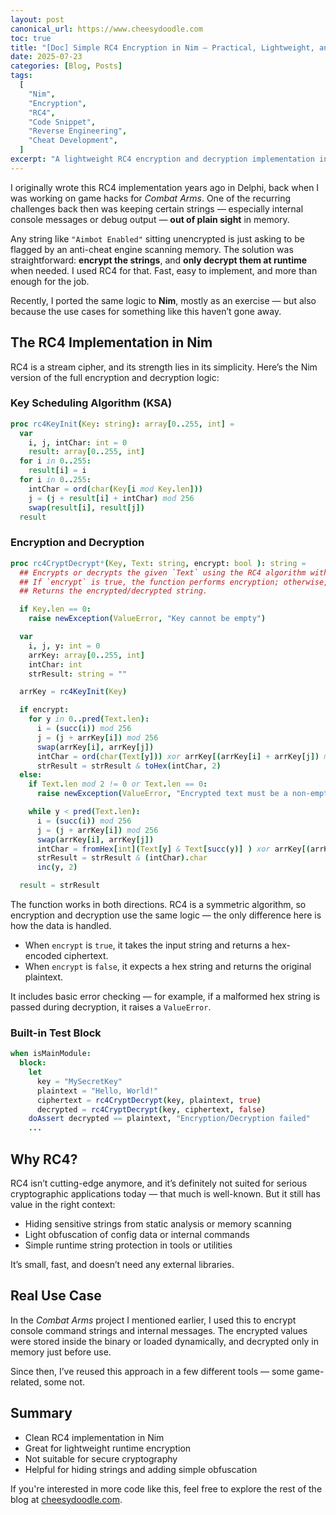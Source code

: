 ```yaml
---
layout: post
canonical_url: https://www.cheesydoodle.com
toc: true
title: "[Doc] Simple RC4 Encryption in Nim — Practical, Lightweight, and Still Useful"
date: 2025-07-23
categories: [Blog, Posts]
tags:
  [
    "Nim",
    "Encryption",
    "RC4",
    "Code Snippet",
    "Reverse Engineering",
    "Cheat Development",
  ]
excerpt: "A lightweight RC4 encryption and decryption implementation in Nim. Great for hiding runtime strings, internal commands, or obfuscating config data."
---
```


I originally wrote this RC4 implementation years ago in Delphi, back when I was working on game hacks for _Combat Arms_. One of the recurring challenges back then was keeping certain strings — especially internal console messages or debug output — **out of plain sight** in memory.

Any string like `"Aimbot Enabled"` sitting unencrypted is just asking to be flagged by an anti-cheat engine scanning memory. The solution was straightforward: **encrypt the strings**, and **only decrypt them at runtime** when needed. I used RC4 for that. Fast, easy to implement, and more than enough for the job.

Recently, I ported the same logic to **Nim**, mostly as an exercise — but also because the use cases for something like this haven’t gone away.

## The RC4 Implementation in Nim

RC4 is a stream cipher, and its strength lies in its simplicity. Here’s the Nim version of the full encryption and decryption logic:

### Key Scheduling Algorithm (KSA)

```nim
proc rc4KeyInit(Key: string): array[0..255, int] =
  var
    i, j, intChar: int = 0
    result: array[0..255, int]
  for i in 0..255:
    result[i] = i
  for i in 0..255:
    intChar = ord(char(Key[i mod Key.len]))
    j = (j + result[i] + intChar) mod 256
    swap(result[i], result[j])
  result
```

### Encryption and Decryption

```nim
proc rc4CryptDecrypt*(Key, Text: string, encrypt: bool ): string =
  ## Encrypts or decrypts the given `Text` using the RC4 algorithm with the provided `Key`.
  ## If `encrypt` is true, the function performs encryption; otherwise, it performs decryption.
  ## Returns the encrypted/decrypted string.

  if Key.len == 0:
    raise newException(ValueError, "Key cannot be empty")

  var
    i, j, y: int = 0
    arrKey: array[0..255, int]
    intChar: int
    strResult: string = ""

  arrKey = rc4KeyInit(Key)

  if encrypt:
    for y in 0..pred(Text.len):
      i = (succ(i)) mod 256
      j = (j + arrKey[i]) mod 256
      swap(arrKey[i], arrKey[j])
      intChar = ord(char(Text[y])) xor arrKey[(arrKey[i] + arrKey[j]) mod 256]
      strResult = strResult & toHex(intChar, 2)
  else:
    if Text.len mod 2 != 0 or Text.len == 0:
      raise newException(ValueError, "Encrypted text must be a non-empty hexadecimal string with an even length")

    while y < pred(Text.len):
      i = (succ(i)) mod 256
      j = (j + arrKey[i]) mod 256
      swap(arrKey[i], arrKey[j])
      intChar = fromHex[int](Text[y] & Text[succ(y)] ) xor arrKey[(arrKey[i] + arrKey[j]) mod 256]
      strResult = strResult & (intChar).char
      inc(y, 2)

  result = strResult

```

The function works in both directions. RC4 is a symmetric algorithm, so encryption and decryption use the same logic — the only difference here is how the data is handled.

- When `encrypt` is `true`, it takes the input string and returns a hex-encoded ciphertext.
- When `encrypt` is `false`, it expects a hex string and returns the original plaintext.

It includes basic error checking — for example, if a malformed hex string is passed during decryption, it raises a `ValueError`.

### Built-in Test Block

```nim
when isMainModule:
  block:
    let
      key = "MySecretKey"
      plaintext = "Hello, World!"
      ciphertext = rc4CryptDecrypt(key, plaintext, true)
      decrypted = rc4CryptDecrypt(key, ciphertext, false)
    doAssert decrypted == plaintext, "Encryption/Decryption failed"
    ...
```

## Why RC4?

RC4 isn’t cutting-edge anymore, and it’s definitely not suited for serious cryptographic applications today — that much is well-known. But it still has value in the right context:

- Hiding sensitive strings from static analysis or memory scanning
- Light obfuscation of config data or internal commands
- Simple runtime string protection in tools or utilities

It’s small, fast, and doesn’t need any external libraries.

## Real Use Case

In the _Combat Arms_ project I mentioned earlier, I used this to encrypt console command strings and internal messages. The encrypted values were stored inside the binary or loaded dynamically, and decrypted only in memory just before use.

Since then, I’ve reused this approach in a few different tools — some game-related, some not.

## Summary

- Clean RC4 implementation in Nim
- Great for lightweight runtime encryption
- Not suitable for secure cryptography
- Helpful for hiding strings and adding simple obfuscation

If you're interested in more code like this, feel free to explore the rest of the blog at [cheesydoodle.com](https://www.cheesydoodle.com).
